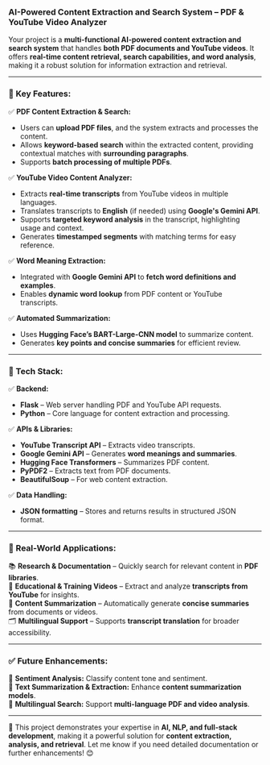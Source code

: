 ### **AI-Powered Content Extraction and Search System – PDF & YouTube Video Analyzer**  

Your project is a **multi-functional AI-powered content extraction and search system** that handles **both PDF documents and YouTube videos**. It offers **real-time content retrieval, search capabilities, and word analysis**, making it a robust solution for information extraction and retrieval.  

---

### **🔹 Key Features:**  

✅ **PDF Content Extraction & Search:**  
- Users can **upload PDF files**, and the system extracts and processes the content.  
- Allows **keyword-based search** within the extracted content, providing contextual matches with **surrounding paragraphs**.  
- Supports **batch processing of multiple PDFs**.  

✅ **YouTube Video Content Analyzer:**  
- Extracts **real-time transcripts** from YouTube videos in multiple languages.  
- Translates transcripts to **English** (if needed) using **Google's Gemini API**.  
- Supports **targeted keyword analysis** in the transcript, highlighting usage and context.  
- Generates **timestamped segments** with matching terms for easy reference.  

✅ **Word Meaning Extraction:**  
- Integrated with **Google Gemini API** to **fetch word definitions and examples**.  
- Enables **dynamic word lookup** from PDF content or YouTube transcripts.  

✅ **Automated Summarization:**  
- Uses **Hugging Face’s BART-Large-CNN model** to summarize content.  
- Generates **key points and concise summaries** for efficient review.  

---

### **🔹 Tech Stack:**  
✅ **Backend:**  
- **Flask** – Web server handling PDF and YouTube API requests.  
- **Python** – Core language for content extraction and processing.  

✅ **APIs & Libraries:**  
- **YouTube Transcript API** – Extracts video transcripts.  
- **Google Gemini API** – Generates **word meanings and summaries**.  
- **Hugging Face Transformers** – Summarizes PDF content.  
- **PyPDF2** – Extracts text from PDF documents.  
- **BeautifulSoup** – For web content extraction.  

✅ **Data Handling:**  
- **JSON formatting** – Stores and returns results in structured JSON format.  

---

### **🔹 Real-World Applications:**  
📚 **Research & Documentation** – Quickly search for relevant content in **PDF libraries**.  
🎥 **Educational & Training Videos** – Extract and analyze **transcripts from YouTube** for insights.  
📄 **Content Summarization** – Automatically generate **concise summaries** from documents or videos.  
🗂️ **Multilingual Support** – Supports **transcript translation** for broader accessibility.  

---

### ✅ **Future Enhancements:**  
🚀 **Sentiment Analysis:** Classify content tone and sentiment.  
🚀 **Text Summarization & Extraction:** Enhance **content summarization models**.  
🚀 **Multilingual Search:** Support **multi-language PDF and video analysis**.  

---

🚀 This project demonstrates your expertise in **AI, NLP, and full-stack development**, making it a powerful solution for **content extraction, analysis, and retrieval**. Let me know if you need detailed documentation or further enhancements! 😊
